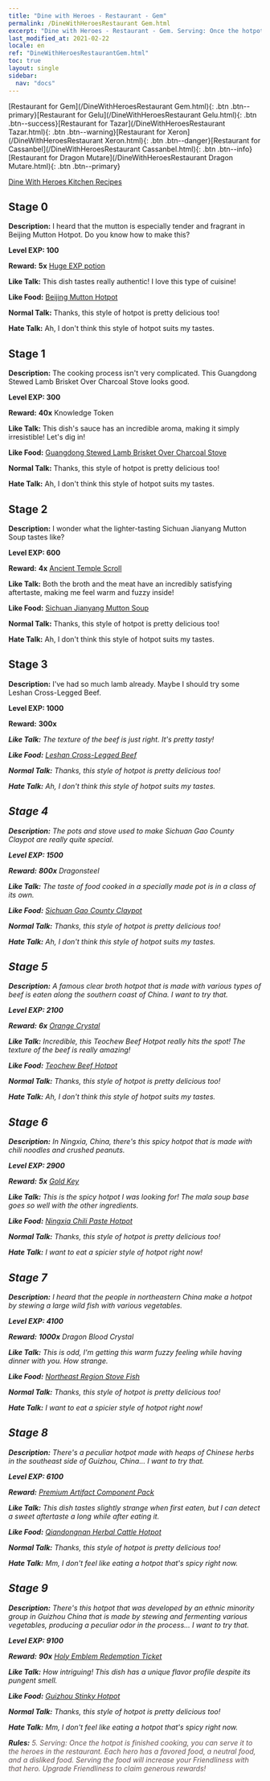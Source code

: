 ```yaml
---
title: "Dine with Heroes - Restaurant - Gem"
permalink: /DineWithHeroesRestaurant Gem.html
excerpt: "Dine with Heroes - Restaurant - Gem. Serving: Once the hotpot is finished cooking, you can serve it to the heroes in the restaurant. Each hero has a favored food, a neutral food, and a disliked food. Serving the food will increase your Friendliness with that hero. Upgrade Friendliness to claim generous rewards!"
last_modified_at: 2021-02-22
locale: en
ref: "DineWithHeroesRestaurantGem.html"
toc: true
layout: single
sidebar:
  nav: "docs"
---
```


[Restaurant for Gem](/DineWithHeroesRestaurant Gem.html){: .btn .btn--primary}[Restaurant for Gelu](/DineWithHeroesRestaurant Gelu.html){: .btn .btn--success}[Restaurant for Tazar](/DineWithHeroesRestaurant Tazar.html){: .btn .btn--warning}[Restaurant for Xeron](/DineWithHeroesRestaurant Xeron.html){: .btn .btn--danger}[Restaurant for Cassanbel](/DineWithHeroesRestaurant Cassanbel.html){: .btn .btn--info}[Restaurant for Dragon Mutare](/DineWithHeroesRestaurant Dragon Mutare.html){: .btn .btn--primary}

  [Dine With Heroes Kitchen Recipes](/DineWithHeroesKitchenRecipes.html)

## Stage 0
 **Description:** I heard that the mutton is especially tender and fragrant in Beijing Mutton Hotpot. Do you know how to make this?

 **Level EXP: 100**

 **Reward:**  **5x** [Huge EXP potion](/Items/con_260/)

 **Like Talk:** This dish tastes really authentic! I love this type of cuisine!

 **Like Food:** [Beijing Mutton Hotpot](/Items/con_257/)

 **Normal Talk:** Thanks, this style of hotpot is pretty delicious too!

 **Hate Talk:** Ah, I don't think this style of hotpot suits my tastes.



## Stage 1
 **Description:** The cooking process isn't very complicated. This Guangdong Stewed Lamb Brisket Over Charcoal Stove looks good.

 **Level EXP: 300**

 **Reward:**  **40x** Knowledge Token

 **Like Talk:** This dish's sauce has an incredible aroma, making it simply irresistible! Let's dig in!

 **Like Food:** [Guangdong Stewed Lamb Brisket Over Charcoal Stove](/Items/con_587/)

 **Normal Talk:** Thanks, this style of hotpot is pretty delicious too!

 **Hate Talk:** Ah, I don't think this style of hotpot suits my tastes.



## Stage 2
 **Description:** I wonder what the lighter-tasting Sichuan Jianyang Mutton Soup tastes like?

 **Level EXP: 600**

 **Reward:**  **4x** [Ancient Temple Scroll](/Items/con_161/)

 **Like Talk:** Both the broth and the meat have an incredibly satisfying aftertaste, making me feel warm and fuzzy inside!

 **Like Food:** [Sichuan Jianyang Mutton Soup](/Items/con_911/)

 **Normal Talk:** Thanks, this style of hotpot is pretty delicious too!

 **Hate Talk:** Ah, I don't think this style of hotpot suits my tastes.



## Stage 3
 **Description:** I've had so much lamb already. Maybe I should try some Leshan Cross-Legged Beef.

 **Level EXP: 1000**

 **Reward:**  **300x**  <i class="fas fa-gem"/>

 **Like Talk:** The texture of the beef is just right. It's pretty tasty!

 **Like Food:** [Leshan Cross-Legged Beef](/Items/con_1162/)

 **Normal Talk:** Thanks, this style of hotpot is pretty delicious too!

 **Hate Talk:** Ah, I don't think this style of hotpot suits my tastes.



## Stage 4
 **Description:** The pots and stove used to make Sichuan Gao County Claypot are really quite special.

 **Level EXP: 1500**

 **Reward:**  **800x** Dragonsteel

 **Like Talk:** The taste of food cooked in a specially made pot is in a class of its own.

 **Like Food:** [Sichuan Gao County Claypot](/Items/con_1359/)

 **Normal Talk:** Thanks, this style of hotpot is pretty delicious too!

 **Hate Talk:** Ah, I don't think this style of hotpot suits my tastes.



## Stage 5
 **Description:** A famous clear broth hotpot that is made with various types of beef is eaten along the southern coast of China. I want to try that.

 **Level EXP: 2100**

 **Reward:**  **6x** [Orange Crystal](/Items/con_1218/)

 **Like Talk:** Incredible, this Teochew Beef Hotpot really hits the spot! The texture of the beef is really amazing!

 **Like Food:** [Teochew Beef Hotpot](/Items/con_450/)

 **Normal Talk:** Thanks, this style of hotpot is pretty delicious too!

 **Hate Talk:** Ah, I don't think this style of hotpot suits my tastes.



## Stage 6
 **Description:** In Ningxia, China, there's this spicy hotpot that is made with chili noodles and crushed peanuts.

 **Level EXP: 2900**

 **Reward:**  **5x** [Gold Key](/Items/con_420/)

 **Like Talk:** This is the spicy hotpot I was looking for! The mala soup base goes so well with the other ingredients.

 **Like Food:** [Ningxia Chili Paste Hotpot](/Items/con_1388/)

 **Normal Talk:** Thanks, this style of hotpot is pretty delicious too!

 **Hate Talk:** I want to eat a spicier style of hotpot right now!



## Stage 7
 **Description:** I heard that the people in northeastern China make a hotpot by stewing a large wild fish with various vegetables.

 **Level EXP: 4100**

 **Reward:**  **1000x** Dragon Blood Crystal

 **Like Talk:** This is odd, I'm getting this warm fuzzy feeling while having dinner with you. How strange.

 **Like Food:** [Northeast Region Stove Fish](/Items/con_1133/)

 **Normal Talk:** Thanks, this style of hotpot is pretty delicious too!

 **Hate Talk:** I want to eat a spicier style of hotpot right now!



## Stage 8
 **Description:** There's a peculiar hotpot made with heaps of Chinese herbs in the southeast side of Guizhou, China... I want to try that.

 **Level EXP: 6100**

 **Reward:** [Premium Artifact Component Pack](/Items/con_1277/)

 **Like Talk:** This dish tastes slightly strange when first eaten, but I can detect a sweet aftertaste a long while after eating it.

 **Like Food:** [Qiandongnan Herbal Cattle Hotpot](/Items/con_37/)

 **Normal Talk:** Thanks, this style of hotpot is pretty delicious too!

 **Hate Talk:** Mm, I don't feel like eating a hotpot that's spicy right now.



## Stage 9
 **Description:** There's this hotpot that was developed by an ethnic minority group in Guizhou China that is made by stewing and fermenting various vegetables, producing a peculiar odor in the process... I want to try that.

 **Level EXP: 9100**

 **Reward:**  **90x** [Holy Emblem Redemption Ticket](/Items/con_1407/)

 **Like Talk:** How intriguing! This dish has a unique flavor profile despite its pungent smell.

 **Like Food:** [Guizhou Stinky Hotpot](/Items/con_1075/)

 **Normal Talk:** Thanks, this style of hotpot is pretty delicious too!

 **Hate Talk:** Mm, I don't feel like eating a hotpot that's spicy right now.





 **Rules:** <span style="color: #645252">5. Serving: Once the hotpot is finished cooking, you can serve it to the heroes in the restaurant. Each hero has a favored food, a neutral food, and a disliked food. Serving the food will increase your Friendliness with that hero. Upgrade Friendliness to claim generous rewards!</span>

